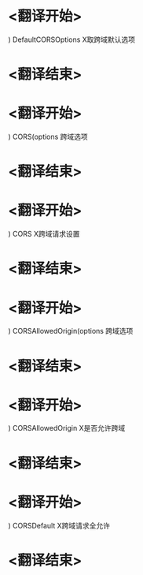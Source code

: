 
# <翻译开始>
) DefaultCORSOptions
X取跨域默认选项
# <翻译结束>

# <翻译开始>
) CORS(options
跨域选项
# <翻译结束>

# <翻译开始>
) CORS
X跨域请求设置
# <翻译结束>

# <翻译开始>
) CORSAllowedOrigin(options
跨域选项
# <翻译结束>

# <翻译开始>
) CORSAllowedOrigin
X是否允许跨域
# <翻译结束>

# <翻译开始>
) CORSDefault
X跨域请求全允许
# <翻译结束>
